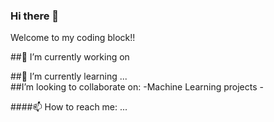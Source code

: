 ### Hi there 👋
Welcome to my coding block!!

##🔭 I’m currently working on
<div>
##🌱 I’m currently learning ...
</div
<div>
##I’m looking to collaborate on:
-Machine Learning projects
-
</div>

####📫 How to reach me: ...
